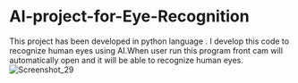 # AI-project-for-Eye-Recognition
This project has been developed in python language . I develop this code to recognize human eyes using AI.When user run this program front cam will automatically open and it will be able to recognize human eyes.
![Screenshot_29](https://user-images.githubusercontent.com/83944194/194613981-3144c47b-e5f9-4442-9bb8-234485eb752c.png)
